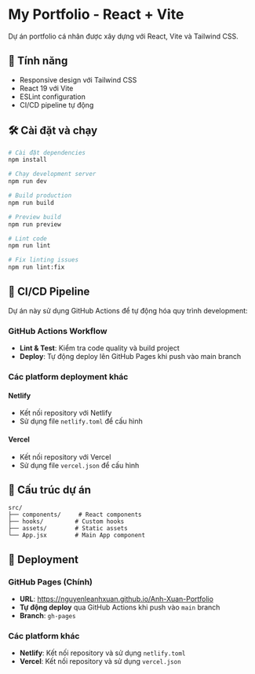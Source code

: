 # My Portfolio - React + Vite

Dự án portfolio cá nhân được xây dựng với React, Vite và Tailwind CSS.

## 🚀 Tính năng

- Responsive design với Tailwind CSS
- React 19 với Vite
- ESLint configuration
- CI/CD pipeline tự động

## 🛠️ Cài đặt và chạy

```bash
# Cài đặt dependencies
npm install

# Chạy development server
npm run dev

# Build production
npm run build

# Preview build
npm run preview

# Lint code
npm run lint

# Fix linting issues
npm run lint:fix
```

## 🔄 CI/CD Pipeline

Dự án này sử dụng GitHub Actions để tự động hóa quy trình development:

### GitHub Actions Workflow

- **Lint & Test**: Kiểm tra code quality và build project
- **Deploy**: Tự động deploy lên GitHub Pages khi push vào main branch

### Các platform deployment khác

#### Netlify

- Kết nối repository với Netlify
- Sử dụng file `netlify.toml` để cấu hình

#### Vercel

- Kết nối repository với Vercel
- Sử dụng file `vercel.json` để cấu hình

## 📁 Cấu trúc dự án

```
src/
├── components/     # React components
├── hooks/         # Custom hooks
├── assets/        # Static assets
└── App.jsx        # Main App component
```

## 🚀 Deployment

### GitHub Pages (Chính)

- **URL**: https://nguyenleanhxuan.github.io/Anh-Xuan-Portfolio
- **Tự động deploy** qua GitHub Actions khi push vào `main` branch
- **Branch**: `gh-pages`

### Các platform khác

- **Netlify**: Kết nối repository và sử dụng `netlify.toml`
- **Vercel**: Kết nối repository và sử dụng `vercel.json`
